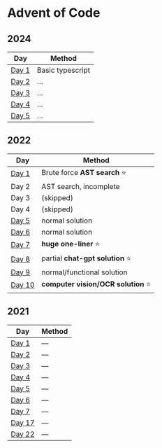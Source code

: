 # Advent of Code

## 2024

| Day | Method |
| ----------- | ----------- |
| [Day 1](2024/01/1-1.ts)   | Basic typescript |
| [Day 2](2024/02/2-1.ts)   | … |
| [Day 3](2024/03/3-1.ts)   | … |
| [Day 4](2024/04/4-1.ts)   | … |
| [Day 5](2024/05/5-1.ts)   | … |

## 2022

| Day | Method |
| ----------- | ----------- |
| [Day 1](2022/01/1-1.ts)   | Brute force **AST search** ⭐ |
| Day 2                     | AST search, incomplete |
| Day 3                     | (skipped) |
| Day 4                     | (skipped) |
| [Day 5](2022/05/5-1.ts)   | normal solution |
| [Day 6](2022/06/6-1.ts)   | normal solution |
| [Day 7](2022/07/7-one-liner.ts)    | **huge one-liner** ⭐ |
| [Day 8](2022/08/8-gpt.js) | partial **chat-gpt solution** ⭐ |
| [Day 9](2022/09-1.ts)     | normal/functional solution |
| [Day 10](2022/10/10-1.ts) | **computer vision/OCR solution** ⭐ |

## 2021

| Day | Method |
| ----------- | ----------- |
| [Day 1](2021/01/1-1.ts) | — |
| [Day 2](2021/02/2-1.ts) | — |
| [Day 3](2021/03/3-1.ts) | — |
| [Day 4](2021/04/4-1.ts) | — |
| [Day 5](2021/05/5-1.ts) | — |
| [Day 6](2021/06/6-1.ts) | — |
| [Day 7](2021/07/7-1.ts) | — |
| [Day 17](2021/17/17-1.ts) | — |
| [Day 22](2021/22/22-1.ts) | — |
